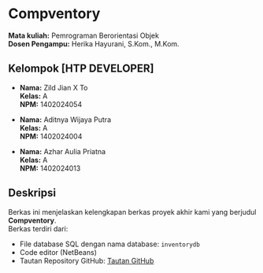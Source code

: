 # Compventory  
**Mata kuliah:** Pemrograman Berorientasi Objek  
**Dosen Pengampu:** Herika Hayurani, S.Kom., M.Kom.

## Kelompok [HTP DEVELOPER]  
- **Nama:** Zild Jian X To  
  **Kelas:** A  
  **NPM:** 1402024054  

- **Nama:** Aditnya Wijaya Putra  
  **Kelas:** A  
  **NPM:** 1402024004  

- **Nama:** Azhar Aulia Priatna  
  **Kelas:** A  
  **NPM:** 1402024013  

## Deskripsi  
Berkas ini menjelaskan kelengkapan berkas proyek akhir kami yang berjudul **Compventory**.  
Berkas terdiri dari:  
- File database SQL dengan nama database: `inventorydb`  
- Code editor (NetBeans)  
- Tautan Repository GitHub: [Tautan GitHub](https://github.com/yandevxxx/Compventory.main)


